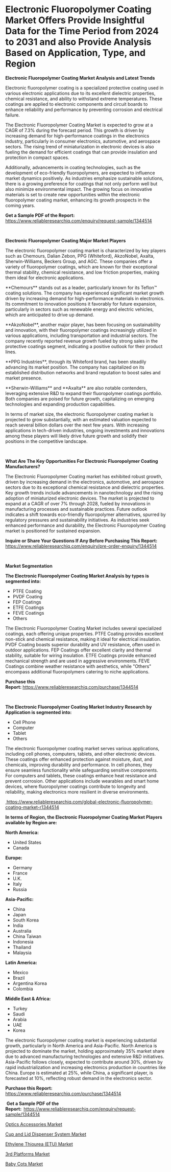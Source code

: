 <p><h1>Electronic Fluoropolymer Coating Market Offers Provide Insightful Data for the Time Period from 2024 to 2031 and also Provide Analysis Based on Application, Type, and Region</h1></p><p><strong>Electronic Fluoropolymer Coating Market Analysis and Latest Trends</strong></p>
<p><p>Electronic fluoropolymer coating is a specialized protective coating used in various electronic applications due to its excellent dielectric properties, chemical resistance, and ability to withstand extreme temperatures. These coatings are applied to electronic components and circuit boards to enhance reliability and performance by preventing corrosion and electrical failure.</p><p>The Electronic Fluoropolymer Coating Market is expected to grow at a CAGR of 7.3% during the forecast period. This growth is driven by increasing demand for high-performance coatings in the electronics industry, particularly in consumer electronics, automotive, and aerospace sectors. The rising trend of miniaturization in electronic devices is also fueling the demand for efficient coatings that can provide insulation and protection in compact spaces.</p><p>Additionally, advancements in coating technologies, such as the development of eco-friendly fluoropolymers, are expected to influence market dynamics positively. As industries emphasize sustainable solutions, there is a growing preference for coatings that not only perform well but also minimize environmental impact. The growing focus on innovative materials is set to create new opportunities within the electronic fluoropolymer coating market, enhancing its growth prospects in the coming years.</p></p>
<p><strong>Get a Sample PDF of the Report:&nbsp;</strong> <a href="https://www.reliableresearchiq.com/enquiry/request-sample/1344514?utm_campaign=114&utm_medium=2&utm_source=Github&utm_content=ia&utm_term=12102024&utm_id=electronic-fluoropolymer-coating">https://www.reliableresearchiq.com/enquiry/request-sample/1344514</a></p>
<p>&nbsp;</p>
<p><strong>Electronic Fluoropolymer Coating Major Market Players</strong></p>
<p><p>The electronic fluoropolymer coating market is characterized by key players such as Chemours, Dalian Zebon, PPG (Whiteford), AkzoNobel, Axalta, Sherwin-Williams, Beckers Group, and AGC. These companies offer a variety of fluoropolymer coatings, which are known for their exceptional thermal stability, chemical resistance, and low friction properties, making them ideal for electronic applications.</p><p>**Chemours** stands out as a leader, particularly known for its Teflon™ coating solutions. The company has experienced significant market growth driven by increasing demand for high-performance materials in electronics. Its commitment to innovation positions it favorably for future expansion, particularly in sectors such as renewable energy and electric vehicles, which are anticipated to drive up demand.</p><p>**AkzoNobel**, another major player, has been focusing on sustainability and innovation, with their fluoropolymer coatings increasingly utilized in various applications, including transportation and industrial sectors. The company recently reported revenue growth fueled by strong sales in the protective coatings segment, indicating a positive outlook for their product lines.</p><p>**PPG Industries**, through its Whiteford brand, has been steadily advancing its market position. The company has capitalized on its established distribution networks and brand reputation to boost sales and market presence.</p><p>**Sherwin-Williams** and **Axalta** are also notable contenders, leveraging extensive R&D to expand their fluoropolymer coatings portfolio. Both companies are poised for future growth, capitalizing on emerging technologies and expanding production capabilities.</p><p>In terms of market size, the electronic fluoropolymer coating market is projected to grow substantially, with an estimated valuation expected to reach several billion dollars over the next few years. With increasing applications in tech-driven industries, ongoing investments and innovations among these players will likely drive future growth and solidify their positions in the competitive landscape.</p></p>
<p>&nbsp;</p>
<p><strong>What Are The Key Opportunities For Electronic Fluoropolymer Coating Manufacturers?</strong></p>
<p><p>The Electronic Fluoropolymer Coating market has exhibited robust growth, driven by increasing demand in the electronics, automotive, and aerospace sectors due to its exceptional chemical resistance and dielectric properties. Key growth trends include advancements in nanotechnology and the rising adoption of miniaturized electronic devices. The market is projected to expand at a CAGR of over 7% through 2028, fueled by innovations in manufacturing processes and sustainable practices. Future outlook indicates a shift towards eco-friendly fluoropolymer alternatives, spurred by regulatory pressures and sustainability initiatives. As industries seek enhanced performance and durability, the Electronic Fluoropolymer Coating market is positioned for sustained expansion.</p></p>
<p><strong>Inquire or Share Your Questions If Any Before Purchasing This Report:</strong> <a href="https://www.reliableresearchiq.com/enquiry/pre-order-enquiry/1344514?utm_campaign=114&utm_medium=2&utm_source=Github&utm_content=ia&utm_term=12102024&utm_id=electronic-fluoropolymer-coating">https://www.reliableresearchiq.com/enquiry/pre-order-enquiry/1344514</a></p>
<p>&nbsp;</p>
<p><strong>Market Segmentation</strong></p>
<p><strong>The Electronic Fluoropolymer Coating Market Analysis by types is segmented into:</strong></p>
<p><ul><li>PTFE Coating</li><li>PVDF Coating</li><li>FEP Coatings</li><li>ETFE Coatings</li><li>FEVE Coatings</li><li>Others</li></ul></p>
<p><p>The Electronic Fluoropolymer Coating Market includes several specialized coatings, each offering unique properties. PTFE Coating provides excellent non-stick and chemical resistance, making it ideal for electrical insulation. PVDF Coating boasts superior durability and UV resistance, often used in outdoor applications. FEP Coatings offer excellent clarity and thermal stability, suitable for wiring insulation. ETFE Coatings provide enhanced mechanical strength and are used in aggressive environments. FEVE Coatings combine weather resistance with aesthetics, while "Others" encompass additional fluoropolymers catering to niche applications.</p></p>
<p><strong>Purchase this Report:&nbsp;</strong><a href="https://www.reliableresearchiq.com/purchase/1344514?utm_campaign=114&utm_medium=2&utm_source=Github&utm_content=ia&utm_term=12102024&utm_id=electronic-fluoropolymer-coating">https://www.reliableresearchiq.com/purchase/1344514</a></p>
<p>&nbsp;</p>
<p><strong>The Electronic Fluoropolymer Coating Market Industry Research by Application is segmented into:</strong></p>
<p><ul><li>Cell Phone</li><li>Computer</li><li>Tablet</li><li>Others</li></ul></p>
<p><p>The electronic fluoropolymer coating market serves various applications, including cell phones, computers, tablets, and other electronic devices. These coatings offer enhanced protection against moisture, dust, and chemicals, improving durability and performance. In cell phones, they ensure seamless functionality while safeguarding sensitive components. For computers and tablets, these coatings enhance heat resistance and prevent corrosion. Other applications include wearables and smart home devices, where fluoropolymer coatings contribute to longevity and reliability, making electronics more resilient in diverse environments.</p></p>
<p><a href="https://www.reliableresearchiq.com/global-electronic-fluoropolymer-coating-market-r1344514?utm_campaign=114&utm_medium=2&utm_source=Github&utm_content=ia&utm_term=12102024&utm_id=electronic-fluoropolymer-coating">&nbsp;https://www.reliableresearchiq.com/global-electronic-fluoropolymer-coating-market-r1344514</a></p>
<p><strong>In terms of Region, the Electronic Fluoropolymer Coating Market Players available by Region are:</strong></p>
<p>
    <p> <strong> North America: </strong>
        <ul>
            <li>United States</li>
            <li>Canada</li>
        </ul>
        </p> 
    <p> <strong> Europe: </strong>
        <ul>
            <li>Germany</li>
            <li>France</li>
            <li>U.K.</li>
            <li>Italy</li>
            <li>Russia</li>
        </ul>
        </p> 
    <p> <strong> Asia-Pacific: </strong>
        <ul>
            <li>China</li>
            <li>Japan</li>
            <li>South Korea</li>
            <li>India</li>
            <li>Australia</li>
            <li>China Taiwan</li>
            <li>Indonesia</li>
            <li>Thailand</li>
            <li>Malaysia</li>
        </ul>
        </p> 
    <p> <strong> Latin America: </strong>
        <ul>
            <li>Mexico</li>
            <li>Brazil</li>
            <li>Argentina Korea</li>
            <li>Colombia</li>
        </ul>
        </p> 
    <p> <strong> Middle East & Africa: </strong>
        <ul>
            <li>Turkey</li>
            <li>Saudi</li>
            <li>Arabia</li>
            <li>UAE</li>
            <li>Korea</li>
        </ul>
    </p>
    </p>
<p><p>The electronic fluoropolymer coating market is experiencing substantial growth, particularly in North America and Asia-Pacific. North America is projected to dominate the market, holding approximately 35% market share due to advanced manufacturing technologies and extensive R&D initiatives. Asia-Pacific follows closely, expected to contribute around 30%, driven by rapid industrialization and increasing electronics production in countries like China. Europe is estimated at 25%, while China, a significant player, is forecasted at 10%, reflecting robust demand in the electronics sector.</p></p>
<p><strong>Purchase this Report: </strong><a href="https://www.reliableresearchiq.com/purchase/1344514?utm_campaign=114&utm_medium=2&utm_source=Github&utm_content=ia&utm_term=12102024&utm_id=electronic-fluoropolymer-coating">https://www.reliableresearchiq.com/purchase/1344514</a></p>
<p>&nbsp;<strong>Get a Sample PDF of the Report:&nbsp;&nbsp;</strong><a href="https://www.reliableresearchiq.com/enquiry/request-sample/1344514?utm_campaign=114&utm_medium=2&utm_source=Github&utm_content=ia&utm_term=12102024&utm_id=electronic-fluoropolymer-coating">https://www.reliableresearchiq.com/enquiry/request-sample/1344514</a></p>
<p><strong></strong></p>
<p><p><a href="https://github.com/rosenahom6zhu/Market-Research-Report-List-1/blob/main/optics-accessories-market.md?utm_campaign=114&utm_medium=2&utm_source=Github&utm_content=ia&utm_term=12102024&utm_id=electronic-fluoropolymer-coating">Optics Accessories Market</a></p><p><a href="https://www.linkedin.com/pulse/global-cup-lid-dispenser-system-market-landscape-future-trends-o3z0e?utm_campaign=114&utm_medium=2&utm_source=Github&utm_content=ia&utm_term=12102024&utm_id=electronic-fluoropolymer-coating">Cup and Lid Dispenser System Market</a></p><p><a href="https://www.linkedin.com/pulse/ethylene-thiourea-etu-market-research-report-exploring-gmv0c?utm_campaign=114&utm_medium=2&utm_source=Github&utm_content=ia&utm_term=12102024&utm_id=electronic-fluoropolymer-coating">Ethylene Thiourea (ETU) Market</a></p><p><a href="https://www.linkedin.com/pulse/global-3rd-platforms-market-sector-types-applications-sdtme?utm_campaign=114&utm_medium=2&utm_source=Github&utm_content=ia&utm_term=12102024&utm_id=electronic-fluoropolymer-coating">3rd Platforms Market</a></p><p><a href="https://github.com/erskinemm93/Market-Research-Report-List-1/blob/main/baby-cots-market.md?utm_campaign=114&utm_medium=2&utm_source=Github&utm_content=ia&utm_term=12102024&utm_id=electronic-fluoropolymer-coating">Baby Cots Market</a></p></p>